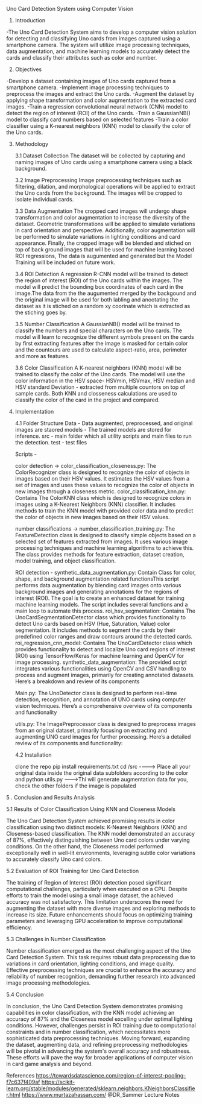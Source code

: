 Uno Card Detection System using Computer Vision

1. Introduction

-The Uno Card Detection System aims to develop a computer vision solution for detecting and classifying Uno cards from images captured using a smartphone camera. The system will utilize image processing techniques, data augmentation, and machine learning models to accurately detect the cards and classify their attributes such as color and number.

2. Objectives

-Develop a dataset containing images of Uno cards captured from a smartphone camera.
-Implement image processing techniques to preprocess the images and extract the Uno cards.
-Augment the dataset by applying shape transformation and color augmentation to the extracted card images.
-Train a regression convolutional neural network (CNN) model to detect the region of interest (ROI) of the Uno cards.
-Train a GaussianNB() model to classify card numbers based on selected features
-Train a color classifier using a K-nearest neighbors (KNN) model to classify the color of the Uno cards.

3. Methodology

   3.1 Dataset Collection
   The dataset will be collected by capturing and naming images of Uno cards using a smartphone camera using a black background.

   3.2 Image Preprocessing
   Image preprocessing techniques such as filtering, dilation, and morphological operations will be applied to extract the Uno cards from the background. The images will be cropped to isolate individual cards.

   3.3 Data Augmentation
   The cropped card images will undergo shape transformation and color augmentation to increase the diversity of the dataset. Geometric transformations will be applied to simulate variations in card orientation and perspective. Additionally, color augmentation will be performed to simulate variations in lighting conditions and card appearance. Finally, the cropped image will be blended and stiched on top of back ground images that will be used for machine learning based ROI regressions, The data is augumented and generated but the Model Training will be included on future work.

   3.4 ROI Detection
   A regression R-CNN model will be trained to detect the region of interest (ROI) of the Uno cards within the images. The model will predict the bounding box coordinates of each card in the image.The data from the the augumented merged by the backgound and the original image will be used for both labling and anootating the dataset as it is stiched on a random xy coorinate which is extracted as the stiching goes by.

   3.5 Number Classification
   A GaussianNB() model will be trained to classify the numbers and special characters on the Uno cards. The model will learn to recognize the different symbols present on the cards by first extracting features after the image is masked for certain color and the countours are used to calculate aspect-ratio, area, perimeter and more as features.

   3.6 Color Classification
   A K-nearest neighbors (KNN) model will be trained to classify the color of the Uno cards. The model will use the color information in the HSV space- HSVmin, HSVmax, HSV median and HSV standard Deviation - extracted from multiple countors on top of sample cards. Both KNN and closseness calculations are used to classify the color of the card in the project and compared.

4. Implementation

   4.1 Folder Structure
   Data - Data augmented, preprocessed, and original images are staored
models - The trained models are stored for inference.
   src - main folder which all utility scripts and main files to run the detection.
   test - test files

   Scripts -

   color detection ->
   color_classification_closeness.py: The ColorRecognizer class is designed to recognize the color of objects in images based on their HSV values. It estimates the HSV values from a set of images and uses these values to recognize the color of objects in new images through a closeness metric.
   color_classification_knn.py: Contains The ColorKNN class which is designed to recognize colors in images using a K-Nearest Neighbors (KNN) classifier. It includes methods to train the KNN model with provided color data and to predict the color of objects in new images based on their HSV values.

   number classifications ->
   number_classification_training.py: The FeatureDetection class is designed to classify simple objects based on a selected set of features extracted from images. It uses various image processing techniques and machine learning algorithms to achieve this. The class provides methods for feature extraction, dataset creation, model training, and object classification.

   ROI detection -
   synthetic_data_augmentation.py: Contain Class for color, shape, and background augmentation related functionsThis script performs data augmentation by blending card images onto various background images and generating annotations for the regions of interest (ROI). The goal is to create an enhanced dataset for training machine learning models. The script includes several functions and a main loop to automate this process.
   roi_hsv_segmentation: Contains The UnoCardSegmentationDetector class which provides functionality to detect Uno cards based on HSV (Hue, Saturation, Value) color segmentation. It includes methods to segment the cards by their predefined color ranges and draw contours around the detected cards.
   roi_regression_cnn_model: Contains The UnoCardDetector class which provides functionality to detect and localize Uno card regions of interest (ROI) using TensorFlow/Keras for machine learning and OpenCV for image processing.
   synthetic_data_augmentation: The provided script integrates various functionalities using OpenCV and CSV handling to process and augment images, primarily for creating annotated datasets. Here’s a breakdown and review of its components


   Main.py: The UnoDetector class is designed to perform real-time detection, recognition, and annotation of UNO cards using computer vision techniques. Here’s a comprehensive overview of its components and functionality

   utils.py: The ImagePreprocessor class is designed to preprocess images from an original dataset, primarily focusing on extracting and augmenting UNO card images for further processing. Here’s a detailed review of its components and functionality:

   4.2 Installation

   clone the repo
   pip install requirements.txt
   cd /src ----> Place all your original data inside the original data subfolders according to the color and
   python utils.py --->Thi will generate augmentation data for you, check the other folders if the image is populated

5 . Conclusion and Results Analysis

5.1 Results of Color Classification Using KNN and Closeness Models

The Uno Card Detection System achieved promising results in color classification using two distinct models: K-Nearest Neighbors (KNN) and Closeness-based classification. The KNN model demonstrated an accuracy of 87%, effectively distinguishing between Uno card colors under varying conditions. On the other hand, the Closeness model performed exceptionally well in well-lit environments, leveraging subtle color variations to accurately classify Uno card colors.

5.2 Evaluation of ROI Training for Uno Card Detection

The training of Region of Interest (ROI) detection posed significant computational challenges, particularly when executed on a CPU. Despite efforts to train the model using a small image dataset, the achieved accuracy was not satisfactory. This limitation underscores the need for augmenting the dataset with more diverse images and exploring methods to increase its size. Future enhancements should focus on optimizing training parameters and leveraging GPU acceleration to improve computational efficiency.

5.3 Challenges in Number Classification

Number classification emerged as the most challenging aspect of the Uno Card Detection System. This task requires robust data preprocessing due to variations in card orientation, lighting conditions, and image quality. Effective preprocessing techniques are crucial to enhance the accuracy and reliability of number recognition, demanding further research into advanced image processing methodologies.

5.4 Conclusion

In conclusion, the Uno Card Detection System demonstrates promising capabilities in color classification, with the KNN model achieving an accuracy of 87% and the Closeness model excelling under optimal lighting conditions. However, challenges persist in ROI training due to computational constraints and in number classification, which necessitates more sophisticated data preprocessing techniques. Moving forward, expanding the dataset, augmenting data, and refining preprocessing methodologies will be pivotal in advancing the system's overall accuracy and robustness. These efforts will pave the way for broader applications of computer vision in card game analysis and beyond.

References
https://towardsdatascience.com/region-of-interest-pooling-f7c637f409af
https://scikit-learn.org/stable/modules/generated/sklearn.neighbors.KNeighborsClassifier.html
https://www.murtazahassan.com/
@DR_Sammer Lecture Notes
